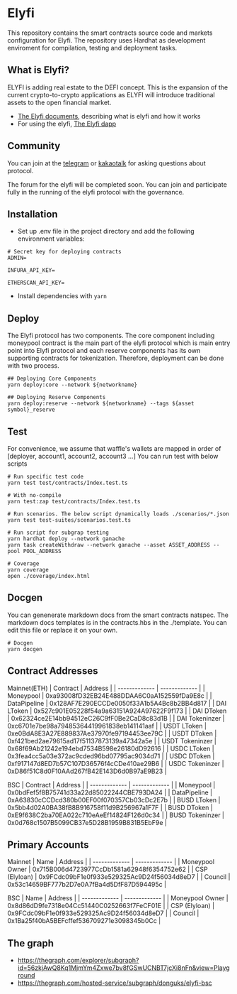 # Elyfi

This repository contains the smart contracts source code and markets configuration for Elyfi. The repository uses Hardhat as development enviroment for compilation, testing and deployment tasks.

## What is Elyfi?

ELYFI is adding real estate to the DEFI concept. This is the expansion of the current crypto-to-crypto applications as ELYFI will introduce traditional assets to the open financial market.

- [The Elyfi documents](https://elyfi-docs.elysia.land/v/eng/), describing what is elyfi and how it works
- For using the elyfi, [The Elyfi dapp](https://elyfi.elysia.land/)

## Community

You can join at the [telegram](https://t.me/elysia_official) or [kakaotalk](https://open.kakao.com/o/gUpSOwkb) for asking questions about protocol.

The forum for the elyfi will be completed soon. You can join and participate fully in the running of the elyfi protocol with the governance.

## Installation

- Set up .env file in the project directory and add the following environment variables:

```
# Secret key for deploying contracts
ADMIN=

INFURA_API_KEY=

ETHERSCAN_API_KEY=

```

- Install dependencies with `yarn`

## Deploy

The Elyfi protocol has two components. The core component including moneypool contract is the main part of the elyfi protocol which is main entry point into Elyfi protocol and each reserve components has its own supporting contracts for tokenization. Therefore, deployment can be done with two process.

```
## Deploying Core Components
yarn deploy:core --network ${networkname}

## Deploying Reserve Components
yarn deploy:reserve --network ${networkname} --tags ${asset symbol}_reserve
```

## Test

For convenience, we assume that waffle's wallets are mapped in order of [deployer, account1, account2, account3 ...]
You can run test with below scripts

```
# Run specific test code
yarn test test/contracts/Index.test.ts

# With no-compile
yarn test:zap test/contracts/Index.test.ts

# Run scenarios. The below script dynamically loads ./scenarios/*.json
yarn test test-suites/scenarios.test.ts

# Run script for subgrap testing
yarn hardhat deploy --network ganache
yarn task createWithdraw --network ganache --asset ASSET_ADDRESS --pool POOL_ADDRESS

# Coverage
yarn coverage
open ./coverage/index.html
```

## Docgen

You can genenerate markdown docs from the smart contracts natspec.
The markdown docs templates is in the contracts.hbs in the ./template. You can edit this file or replace it on your own.

```
# Docgen
yarn docgen
```

## Contract Addresses
Mainnet(ETH)
| Contract | Address |
| ------------- | ------------- |
| Moneypool | 0xa93008fD32EB24E488DDAA6C0aA152559fDa9E8c |
| DataPipeline | 0x128AF7E290ECCDe0050f33A1b5A4Bc8b2BB4d817 |
| DAI LToken | 0x527c901E05228f54a9a63151A924A97622F9f173 |
| DAI DToken | 0x62324ce2E14bb94512eC26C9fF0Be2CaD8c83d1B |
| DAI Tokeninzer | 0xc6701e7be98a79485364419961838eb141141aaf |
| USDT LToken | 0xe0BdA8E3A27E889837Ae37970fe97194453ee79C |
| USDT DToken | 0xf421bed2ae79615ad17f51137873139a47342a5e |
| USDT Tokeninzer | 0x68f69Ab21242e194ebd7534B598e26180dD92616 |
| USDC LToken | 0x3fea4cc5a03e372ac9cded96bd07795ac9034d71 |
| USDC DToken | 0xf917147d8ED7b57C107D36576f4cCDe410ae29B6 |
| USDC Tokeninzer | 0xD86f51C8d0F10AAd267fB42E143D6d0B97aE9B23 |

BSC
| Contract | Address |
| ------------- | ------------- |
| Moneypool | 0x0bdFef5f8B75741d33a22d85022244CBE793DA24 |
| DataPipeline | 0xA63830cCCDcd380b00EF00f070357Cb03cDc2E7b |
| BUSD LToken | 0x5bb4d02A0BA38fB8B916758f11d9B256967a1F7F |
| BUSD DToken | 0xE9f638C2ba70EA022c710eAeEf14824F126d0c34 |
| BUSD Tokeninzer | 0x0d768c1507B5099CB37e5D28B1959B831B5EbF9e |


## Primary Accounts
Mainnet
| Name | Address |
| ------------- | ------------- |
| Moneypool Owner | 0x715B006d4723977CcDb1581a62948f6354752e62 |
| CSP (Elyloan) | 0x9FCdc09bF1e0f933e529325Ac9D24f56034d8eD7 |
| Council | 0x53c14659BF777b2D7e0A7fBa4d5DfF87D594495c |

BSC
| Name | Address |
| ------------- | ------------- |
| Moneypool Owner | 0x8d86dD9fe7318e04Cc51440C0252663f7FeCF01E |
| CSP (Elyloan) | 0x9FCdc09bF1e0f933e529325Ac9D24f56034d8eD7 |
| Council | 0x1Ba25f40bA5BEFcffef536709271e3098345b0Cc |

## The graph
- https://thegraph.com/explorer/subgraph?id=56zkjAwQ8Kq1MjmYm4Zxwe7bv8fGSwUCNBT7jcXi8nFn&view=Playground
- https://thegraph.com/hosted-service/subgraph/donguks/elyfi-bsc
